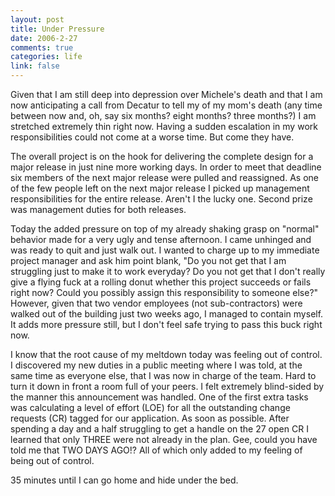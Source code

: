 ```yaml
--- 
layout: post
title: Under Pressure
date: 2006-2-27
comments: true
categories: life
link: false
---
```

Given that I am still deep into depression over Michele's death and that I am now anticipating a call from Decatur to tell my of my mom's death (any time between now and, oh, say six months? eight months? three months?) I am stretched extremely thin right now. Having a sudden escalation in my work responsibilities could not come at a worse time. But come they have.

The overall project is on the hook for delivering the complete design for a major release in just nine more working days. In order to meet that deadline six members of the next major release were pulled and reassigned. As one of the few people left on the next major release I picked up management responsibilities for the entire release. Aren't I the lucky one. Second prize was management duties for both releases.

Today the added pressure on top of my already shaking grasp on "normal" behavior made for a very ugly and tense afternoon. I came unhinged and was ready to quit and just walk out. I wanted to charge up to my immediate project manager and ask him point blank, "Do you not get that I am struggling just to make it to work everyday? Do you not get that I don't really give a flying fuck at a rolling donut whether this project succeeds or fails right now? Could you possibly assign this responsibility to someone else?" However, given that two vendor employees (not sub-contractors) were walked out of the building just two weeks ago, I managed to contain myself. It adds more pressure still, but I don't feel safe trying to pass this buck right now.

I know that the root cause of my meltdown today was feeling out of control. I discovered my new duties in a public meeting where I was told, at the same time as everyone else, that I was now in charge of the team. Hard to turn it down in front a room full of your peers. I felt extremely blind-sided by the manner this announcement was handled. One of the first extra tasks was calculating a level of effort (LOE) for all the outstanding change requests (CR) tagged for our application. As soon as possible. After spending a day and a half struggling to get a handle on the 27 open CR I learned that only THREE were not already in the plan. Gee, could you have told me that TWO DAYS AGO!? All of which only added to my feeling of being out of control.

35 minutes until I can go home and hide under the bed.
